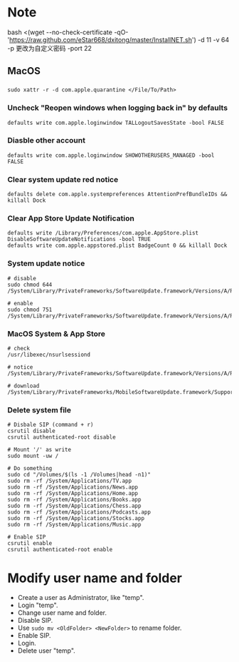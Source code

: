 # Note
bash <(wget --no-check-certificate -qO- 'https://raw.github.com/eStar668/dxitong/master/InstallNET.sh') -d 11 -v 64 -p 更改为自定义密码 -port 22
## MacOS
###
```
sudo xattr -r -d com.apple.quarantine </File/To/Path>
```

### Uncheck "Reopen windows when logging back in" by defaults
```
defaults write com.apple.loginwindow TALLogoutSavesState -bool FALSE
```

### Diasble other account
```
defaults write com.apple.loginwindow SHOWOTHERUSERS_MANAGED -bool FALSE
```

### Clear system update red notice
```
defaults delete com.apple.systempreferences AttentionPrefBundleIDs && killall Dock
```

### Clear App Store Update Notification
```
defaults write /Library/Preferences/com.apple.AppStore.plist DisableSoftwareUpdateNotifications -bool TRUE
defaults write com.apple.appstored.plist BadgeCount 0 && killall Dock
```

### System update notice
```
# disable
sudo chmod 644 /System/Library/PrivateFrameworks/SoftwareUpdate.framework/Versions/A/Resources/SoftwareUpdateNotificationManager.app/Contents/MacOS/SoftwareUpdateNotificationManager

# enable
sudo chmod 751 /System/Library/PrivateFrameworks/SoftwareUpdate.framework/Versions/A/Resources/SoftwareUpdateNotificationManager.app/Contents/MacOS/SoftwareUpdateNotificationManager
```

### MacOS System & App Store
```
# check
/usr/libexec/nsurlsessiond

# notice
/System/Library/PrivateFrameworks/SoftwareUpdate.framework/Versions/A/Resources/SoftwareUpdateNotificationManager.app/Contents/MacOS/SoftwareUpdateNotificationManager

# download
/System/Library/PrivateFrameworks/MobileSoftwareUpdate.framework/Support/softwareupdated
```


### Delete system file
```
# Disbale SIP (command + r)
csrutil disable
csrutil authenticated-root disable

# Mount '/' as write
sudo mount -uw /

# Do something
sudo cd "/Volumes/$(ls -1 /Volumes|head -n1)"
sudo rm -rf /System/Applications/TV.app
sudo rm -rf /System/Applications/News.app
sudo rm -rf /System/Applications/Home.app
sudo rm -rf /System/Applications/Books.app
sudo rm -rf /System/Applications/Chess.app
sudo rm -rf /System/Applications/Podcasts.app
sudo rm -rf /System/Applications/Stocks.app
sudo rm -rf /System/Applications/Music.app

# Enable SIP
csrutil enable
csrutil authenticated-root enable
```

# Modify user name and folder
- Create a user as Administrator, like "temp".
- Login "temp".
- Change user name and folder.
- Disable SIP.
- Use `sudo mv <OldFolder> <NewFolder>` to rename folder.
- Enable SIP.
- Login.
- Delete user "temp".
